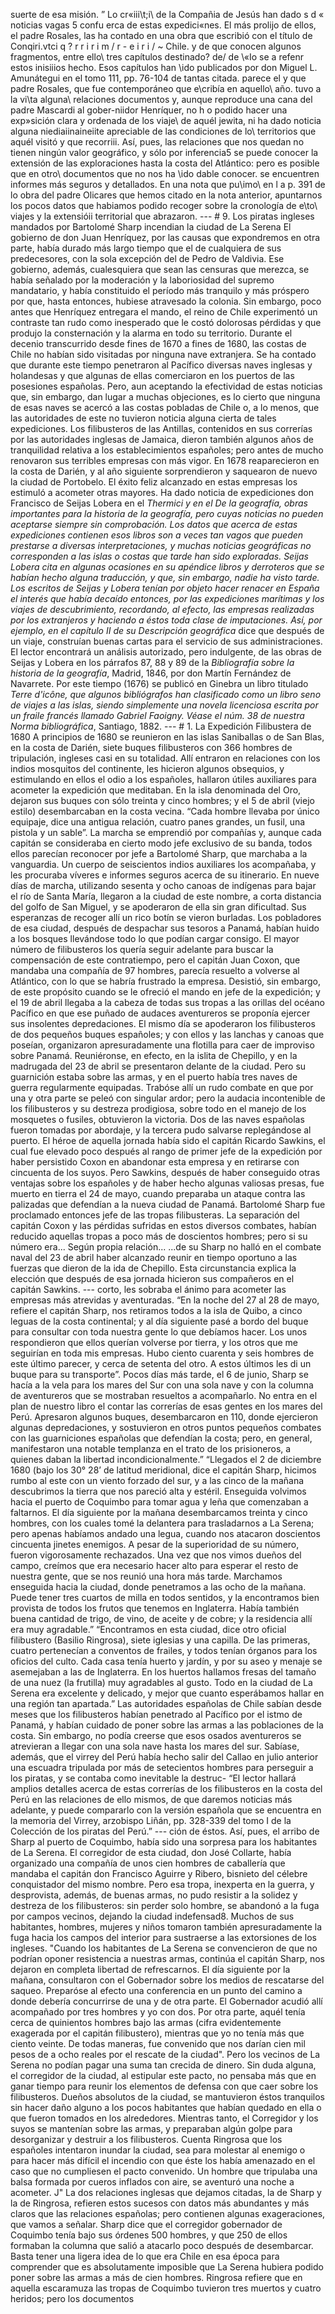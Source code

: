 suerte de esa misión. ” Lo cr«iii\t;i\ de la Compañia de Jesús han dado s d « noticias vagas 5 confu erca de estas expedici«nes. El más prolijo de ellos, el padre Rosales, las ha contado en una obra que escribió con el título de Conqiri.vtci q ? r r i r i m / r - e i r i / ~ Chile. y de que conocen algunos fragmentos, entre ello\ tres capítulos destinado? de/ de \«Io se a refenr estos inisiiios hecho\. Esos capítulos han \ido publicados por don Miguel L. Amunátegui en el tomo 111, pp. 76-104 de tantas citada. parece el y que padre Rosales, que fue contemporáneo que e\cribía en aquello\ año\. tuvo a la vi\ta alguna\ relaciones documentos y, aunque reproduce una cana del padre Mascardi al gober-niidor Henríquer, no h o podido hacer una exp»sición clara y ordenada de los viaje\ de aquél jewita, ni ha dado noticia alguna niediaiinaineiite apreciable de las condiciones de lo\ territorios que aquél visitó y que recorriii. Así, pues, las relaciones que nos quedan no tienen ningún valor geográfico, y sólo por inferencia5 se puede conocer la extensión de las exploraciones hasta la costa del Atlántico: pero es posible que en otro\ documentos que no nos ha \ido dable conocer. se encuentren informes más seguros y detallados. En una nota que pu\imo\ en l a p. 391 de lo obra del padre Olicares que hemos citado en la nota anterior, apuntarnos los pocos datos que habiamos podido recoger sobre la cronología de e\to\ viajes y la extensióii territorial que abrazaron. --- # 9. Los piratas ingleses mandados por Bartolomé Sharp incendian la ciudad de La Serena El gobierno de don Juan Henríquez, por las causas que expondremos en otra parte, había durado más largo tiempo que el de cualquiera de sus predecesores, con la sola excepción del de Pedro de Valdivia. Ese gobierno, además, cualesquiera que sean las censuras que merezca, se había señalado por la moderación y la laboriosidad del supremo mandatario, y había constituido el período más tranquilo y más próspero por que, hasta entonces, hubiese atravesado la colonia. Sin embargo, poco antes que Henríquez entregara el mando, el reino de Chile experimentó un contraste tan rudo como inesperado que le costó dolorosas pérdidas y que produjo la consternación y la alarma en todo su territorio. Durante el decenio transcurrido desde fines de 1670 a fines de 1680, las costas de Chile no habían sido visitadas por ninguna nave extranjera. Se ha contado que durante este tiempo penetraron al Pacífico diversas naves inglesas y holandesas y que algunas de ellas comerciaron en los puertos de las posesiones españolas. Pero, aun aceptando la efectividad de estas noticias que, sin embargo, dan lugar a muchas objeciones, es lo cierto que ninguna de esas naves se acercó a las costas pobladas de Chile o, a lo menos, que las autoridades de este no tuvieron noticia alguna cierta de tales expediciones. Los filibusteros de las Antillas, contenidos en sus correrías por las autoridades inglesas de Jamaica, dieron también algunos años de tranquilidad relativa a los establecimientos españoles; pero antes de mucho renovaron sus terribles empresas con más vigor. En 1678 reaparecieron en la costa de Darién, y al año siguiente sorprendieron y saquearon de nuevo la ciudad de Portobelo. El éxito feliz alcanzado en estas empresas los estimuló a acometer otras mayores. Ha dado noticia de expediciones don Francisco de Seijas Lobera en el *Thermici y en el De la geografía, obras importantes para la historia de la geografía, pero cuyas noticias no pueden aceptarse siempre sin comprobación. Los datos que acerca de estas expediciones contienen esos libros son a veces tan vagos que pueden prestarse a diversas interpretaciones, y muchas noticias geográficas no corresponden a las islas o costas que tarde han sido exploradas. Seijas Lobera cita en algunas ocasiones en su apéndice libros y derroteros que se habían hecho alguna traducción, y que, sin embargo, nadie ha visto tarde. Los escritos de Seijas y Lobera tenían por objeto hacer renacer en España el interés que había decaído entonces, por las expediciones marítimas y los viajes de descubrimiento, recordando, al efecto, las empresas realizadas por los extranjeros y haciendo a éstos toda clase de imputaciones. Así, por ejemplo, en el capítulo II de su Descripción geográfica* dice que después de un viaje, construían buenas cartas para el servicio de sus administraciones. El lector encontrará un análisis autorizado, pero indulgente, de las obras de Seijas y Lobera en los párrafos 87, 88 y 89 de la *Bibliografía sobre la historia de la geografía*, Madrid, 1846, por don Martín Fernández de Navarrete. Por este tiempo (1676) se publicó en Ginebra un libro titulado *Terre d'icône, que algunos bibliógrafos han clasificado como un libro seno de viajes a las islas, siendo simplemente una novela licenciosa escrita por un fraile francés llamado Gabriel Faoigny. Véase el núm. 38 de nuestra Norma bibliográfica*, Santiago, 1882. --- # 1. La Expedición Filibustera de 1680 A principios de 1680 se reunieron en las islas Saniballas o de San Blas, en la costa de Darién, siete buques filibusteros con 366 hombres de tripulación, ingleses casi en su totalidad. Allí entraron en relaciones con los indios mosquitos del continente, les hicieron algunos obsequios, y estimulando en ellos el odio a los españoles, hallaron útiles auxiliares para acometer la expedición que meditaban. En la isla denominada del Oro, dejaron sus buques con sólo treinta y cinco hombres; y el 5 de abril (viejo estilo) desembarcaban en la costa vecina. “Cada hombre llevaba por único equipaje, dice una antigua relación, cuatro panes grandes, un fusil, una pistola y un sable”. La marcha se emprendió por compañías y, aunque cada capitán se consideraba en cierto modo jefe exclusivo de su banda, todos ellos parecían reconocer por jefe a Bartolomé Sharp, que marchaba a la vanguardia. Un cuerpo de seiscientos indios auxiliares los acompañaba, y les procuraba víveres e informes seguros acerca de su itinerario. En nueve días de marcha, utilizando sesenta y ocho canoas de indígenas para bajar el río de Santa María, llegaron a la ciudad de este nombre, a corta distancia del golfo de San Miguel, y se apoderaron de ella sin gran dificultad. Sus esperanzas de recoger allí un rico botín se vieron burladas. Los pobladores de esa ciudad, después de despachar sus tesoros a Panamá, habían huido a los bosques llevándose todo lo que podían cargar consigo. El mayor número de filibusteros los quería seguir adelante para buscar la compensación de este contratiempo, pero el capitán Juan Coxon, que mandaba una compañía de 97 hombres, parecía resuelto a volverse al Atlántico, con lo que se habría frustrado la empresa. Desistió, sin embargo, de este propósito cuando se le ofreció el mando en jefe de la expedición; y el 19 de abril llegaba a la cabeza de todas sus tropas a las orillas del océano Pacífico en que ese puñado de audaces aventureros se proponía ejercer sus insolentes depredaciones. El mismo día se apoderaron los filibusteros de dos pequeños buques españoles; y con ellos y las lanchas y canoas que poseían, organizaron apresuradamente una flotilla para caer de improviso sobre Panamá. Reuniéronse, en efecto, en la islita de Chepillo, y en la madrugada del 23 de abril se presentaron delante de la ciudad. Pero su guarnición estaba sobre las armas, y en el puerto había tres naves de guerra regularmente equipadas. Trabóse allí un rudo combate en que por una y otra parte se peleó con singular ardor; pero la audacia incontenible de los filibusteros y su destreza prodigiosa, sobre todo en el manejo de los mosquetes o fusiles, obtuvieron la victoria. Dos de las naves españolas fueron tomadas por abordaje, y la tercera pudo salvarse replegándose al puerto. El héroe de aquella jornada había sido el capitán Ricardo Sawkins, el cual fue elevado poco después al rango de primer jefe de la expedición por haber persistido Coxon en abandonar esta empresa y en retirarse con cincuenta de los suyos. Pero Sawkins, después de haber conseguido otras ventajas sobre los españoles y de haber hecho algunas valiosas presas, fue muerto en tierra el 24 de mayo, cuando preparaba un ataque contra las palizadas que defendían a la nueva ciudad de Panamá. Bartolomé Sharp fue proclamado entonces jefe de las tropas filibusteras. La separación del capitán Coxon y las pérdidas sufridas en estos diversos combates, habían reducido aquellas tropas a poco más de doscientos hombres; pero si su número era... Según propia relación... ...de su Sharp no halló en el combate naval del 23 de abril haber alcanzado reunir en tiempo oportuno a las fuerzas que dieron de la ida de Chepillo. Esta circunstancia explica la elección que después de esa jornada hicieron sus compañeros en el capitán Sawkins. --- corto, les sobraba el ánimo para acometer las empresas más atrevidas y aventuradas. “En la noche del 27 al 28 de mayo, refiere el capitán Sharp, nos retiramos todos a la isla de Quibo, a cinco leguas de la costa continental; y al día siguiente pasé a bordo del buque para consultar con toda nuestra gente lo que debíamos hacer. Los unos respondieron que ellos querían volverse por tierra, y los otros que me seguirían en toda mis empresas. Hubo ciento cuarenta y seis hombres de este último parecer, y cerca de setenta del otro. A estos últimos les di un buque para su transporte”. Pocos días más tarde, el 6 de junio, Sharp se hacía a la vela para los mares del Sur con una sola nave y con la columna de aventureros que se mostraban resueltos a acompañarlo. No entra en el plan de nuestro libro el contar las correrías de esas gentes en los mares del Perú. Apresaron algunos buques, desembarcaron en 110, donde ejercieron algunas depredaciones, y sostuvieron en otros puntos pequeños combates con las guarniciones españolas que defendían la costa; pero, en general, manifestaron una notable templanza en el trato de los prisioneros, a quienes daban la libertad incondicionalmente.” “Llegados el 2 de diciembre 1680 (bajo los 30° 28’ de latitud meridional, dice el capitán Sharp, hicimos rumbo al este con un viento forzado del sur, y a las cinco de la mañana descubrimos la tierra que nos pareció alta y estéril. Enseguida volvimos hacia el puerto de Coquimbo para tomar agua y leña que comenzaban a faltarnos. El día siguiente por la mañana desembarcamos treinta y cinco hombres, con los cuales tomé la delantera para trasladarnos a La Serena; pero apenas habíamos andado una legua, cuando nos atacaron doscientos cincuenta jinetes enemigos. A pesar de la superioridad de su número, fueron vigorosamente rechazados. Una vez que nos vimos dueños del campo, creímos que era necesario hacer alto para esperar el resto de nuestra gente, que se nos reunió una hora más tarde. Marchamos enseguida hacia la ciudad, donde penetramos a las ocho de la mañana. Puede tener tres cuartos de milla en todos sentidos, y la encontramos bien provista de todos los frutos que tenemos en Inglaterra. Había también buena cantidad de trigo, de vino, de aceite y de cobre; y la residencia allí era muy agradable.” “Encontramos en esta ciudad, dice otro oficial filibustero (Basilio Ringrosa), siete iglesias y una capilla. De las primeras, cuatro pertenecían a conventos de frailes, y todos tenían órganos para los oficios del culto. Cada casa tenía huerto y jardín, y por su aseo y menaje se asemejaban a las de Inglaterra. En los huertos hallamos fresas del tamaño de una nuez (la frutilla) muy agradables al gusto. Todo en la ciudad de La Serena era excelente y delicado, y mejor que cuanto esperábamos hallar en una región tan apartada.” Las autoridades españolas de Chile sabían desde meses que los filibusteros habían penetrado al Pacífico por el istmo de Panamá, y habían cuidado de poner sobre las armas a las poblaciones de la costa. Sin embargo, no podía creerse que esos osados aventureros se atrevieran a llegar con una sola nave hasta los mares del sur. Sabíase, además, que el virrey del Perú había hecho salir del Callao en julio anterior una escuadra tripulada por más de setecientos hombres para perseguir a los piratas, y se contaba como inevitable la destruc- “El lector hallará amplios detalles acerca de estas correrías de los filibusteros en la costa del Perú en las relaciones de ello mismos, de que daremos noticias más adelante, y puede compararlo con la versión española que se encuentra en la memoria del Virrey, arzobispo Liñán, pp. 328-339 del tomo I de la Colección de los piratas del Perú.” --- ción de éstos. Así, pues, el arribo de Sharp al puerto de Coquimbo, había sido una sorpresa para los habitantes de La Serena. El corregidor de esta ciudad, don José Collarte, había organizado una compañía de unos cien hombres de caballería que mandaba el capitán don Francisco Aguirre y Ribero, bisnieto del célebre conquistador del mismo nombre. Pero esa tropa, inexperta en la guerra, y desprovista, además, de buenas armas, no pudo resistir a la solidez y destreza de los filibusteros: sin perder solo hombre, se abandonó a la fuga por campos vecinos, dejando la ciudad indefensad8. Muchos de sus habitantes, hombres, mujeres y niños tomaron también apresuradamente la fuga hacia los campos del interior para sustraerse a las extorsiones de los ingleses. "Cuando los habitantes de La Serena se convencieron de que no podrían oponer resistencia a nuestras armas, continúa el capitán Sharp, nos dejaron en completa libertad de refrescarnos. El día siguiente por la mañana, consultaron con el Gobernador sobre los medios de rescatarse del saqueo. Preparóse al efecto una conferencia en un punto del camino a donde debería concurrirse de una y de otra parte. El Gobernador acudió allí acompañado por tres hombres y yo con dos. Por otra parte, aquél tenía cerca de quinientos hombres bajo las armas (cifra evidentemente exagerada por el capitán filibustero), mientras que yo no tenía más que ciento veinte. De todas maneras, fue convenido que nos darían cien mil pesos de a ocho reales por el rescate de la ciudad". Pero los vecinos de La Serena no podían pagar una suma tan crecida de dinero. Sin duda alguna, el corregidor de la ciudad, al estipular este pacto, no pensaba más que en ganar tiempo para reunir los elementos de defensa con que caer sobre los filibusteros. Dueños absolutos de la ciudad, se mantuvieron éstos tranquilos sin hacer daño alguno a los pocos habitantes que habían quedado en ella o que fueron tomados en los alrededores. Mientras tanto, el Corregidor y los suyos se mantenían sobre las armas, y preparaban algún golpe para desorganizar y destruir a los filibusteros. Cuenta Ringrosa que los españoles intentaron inundar la ciudad, sea para molestar al enemigo o para hacer más difícil el incendio con que éste los había amenazado en el caso que no cumpliesen el pacto convenido. Un hombre que tripulaba una balsa formada por cueros inflados con aire, se aventuró una noche a acometer. J" La dos relaciones inglesas que dejamos citadas, la de Sharp y la de Ringrosa, refieren estos sucesos con datos más abundantes y más claros que las relaciones españolas; pero contienen algunas exageraciones, que vamos a señalar. Sharp dice que el corregidor gobernador de Coquimbo tenía bajo sus órdenes 500 hombres, y que 250 de ellos formaban la columna que salió a atacarlo poco después de desembarcar. Basta tener una ligera idea de lo que era Chile en esa época para comprender que es absolutamente imposible que La Serena hubiera podido poner sobre las armas a más de cien hombres. Ringrosa refiere que en aquella escaramuza las tropas de Coquimbo tuvieron tres muertos y cuatro heridos; pero los documentos